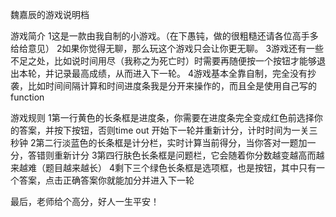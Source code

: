 魏嘉辰的游戏说明档

游戏简介
1这是一款由我自制的小游戏。（在下愚钝，做的很粗糙还请各位高手多给给意见）
2如果你觉得无聊，那么玩这个游戏只会让你更无聊。
3游戏还有一些不足之处，比如说时间用尽（我称之为死亡时）时需要再随便按一个按钮才能够退出本轮，并记录最高成绩，从而进入下一轮。
4游戏基本全靠自制，完全没有抄袭，比如时间间隔计算和时间进度条我是分开来操作的，而且全是使用自己写的function

游戏规则
1第一行黄色的长条框是进度条，你需要在进度条完全变成红色前选择你的答案，并按下按钮，否则time out 开始下一轮并重新计分，计时时间为一关三秒钟
2第二行淡蓝色的长条框是计分栏，实时计算当前得分，当你答对一题加一分，答错则重新计分
3第四行肤色长条框是问题栏，它会随着你分数越变越高而越来越难（题目越来越长）
4剩下三个绿色长条框是选项框，也是按钮，其中只有一个答案，点击正确答案你就能加分并进入下一轮

最后，老师给个高分，好人一生平安！